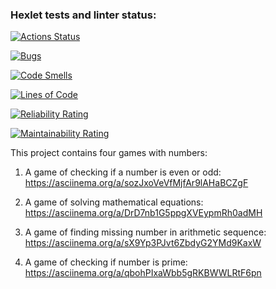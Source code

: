 ### Hexlet tests and linter status:
[![Actions Status](https://github.com/PaciFisting/python-project-49/actions/workflows/hexlet-check.yml/badge.svg)](https://github.com/PaciFisting/python-project-49/actions)

[![Bugs](https://sonarcloud.io/api/project_badges/measure?project=PaciFisting_python-project-49&metric=bugs)](https://sonarcloud.io/summary/new_code?id=PaciFisting_python-project-49)

[![Code Smells](https://sonarcloud.io/api/project_badges/measure?project=PaciFisting_python-project-49&metric=code_smells)](https://sonarcloud.io/summary/new_code?id=PaciFisting_python-project-49)

[![Lines of Code](https://sonarcloud.io/api/project_badges/measure?project=PaciFisting_python-project-49&metric=ncloc)](https://sonarcloud.io/summary/new_code?id=PaciFisting_python-project-49)

[![Reliability Rating](https://sonarcloud.io/api/project_badges/measure?project=PaciFisting_python-project-49&metric=reliability_rating)](https://sonarcloud.io/summary/new_code?id=PaciFisting_python-project-49)

[![Maintainability Rating](https://sonarcloud.io/api/project_badges/measure?project=PaciFisting_python-project-49&metric=sqale_rating)](https://sonarcloud.io/summary/new_code?id=PaciFisting_python-project-49)


This project contains four games with numbers:
1. A game of checking if a number is even or odd:  https://asciinema.org/a/sozJxoVeVfMjfAr9lAHaBCZgF

2. A game of solving mathematical equations:  https://asciinema.org/a/DrD7nb1G5ppgXVEypmRh0adMH

3. A game of finding missing number in arithmetic sequence:   https://asciinema.org/a/sX9Yp3PJvt6ZbdyG2YMd9KaxW

4. A game of checking if number is prime: https://asciinema.org/a/qbohPIxaWbb5gRKBWWLRtF6pn

